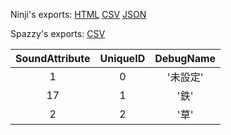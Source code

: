 Ninji's exports: [HTML](https://wuffs.org/acnh/bcsv_140/html/SoundMaterialType.html) [CSV](https://wuffs.org/acnh/bcsv_140/csv/SoundMaterialType.csv) [JSON](https://wuffs.org/acnh/bcsv_140/json/SoundMaterialType.json)

Spazzy's exports: [CSV](JSON)

| SoundAttribute | UniqueID | DebugName |
|:--:|:--:|:--:|
| 1 | 0 | '未設定' | 
| 17 | 1 | '鉄' | 
| 2 | 2 | '草' | 
